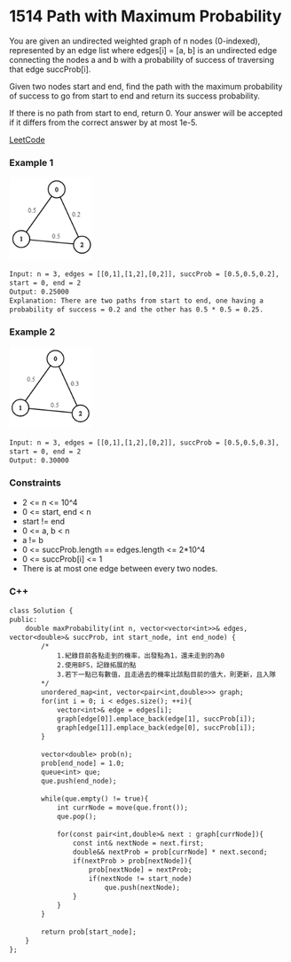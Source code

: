 # 1514 Path with Maximum Probability

You are given an undirected weighted graph of n nodes (0-indexed), represented by an edge list where edges[i] = [a, b] is an undirected edge connecting the nodes a and b with a probability of success of traversing that edge succProb[i].

Given two nodes start and end, find the path with the maximum probability of success to go from start to end and return its success probability.

If there is no path from start to end, return 0. Your answer will be accepted if it differs from the correct answer by at most 1e-5.


[LeetCode](https://leetcode.cn/problems/path-with-maximum-probability/)

### Example 1

<img src="img/1514.png" width = "150"/>

```
Input: n = 3, edges = [[0,1],[1,2],[0,2]], succProb = [0.5,0.5,0.2], start = 0, end = 2
Output: 0.25000
Explanation: There are two paths from start to end, one having a probability of success = 0.2 and the other has 0.5 * 0.5 = 0.25.
```

### Example 2

<img src="img/1514_2.png" width = "150"/>

```
Input: n = 3, edges = [[0,1],[1,2],[0,2]], succProb = [0.5,0.5,0.3], start = 0, end = 2
Output: 0.30000
```

### Constraints

* 2 <= n <= 10^4
* 0 <= start, end < n
* start != end
* 0 <= a, b < n
* a != b
* 0 <= succProb.length == edges.length <= 2*10^4
* 0 <= succProb[i] <= 1
* There is at most one edge between every two nodes.

### C++ 

```
class Solution {
public:
    double maxProbability(int n, vector<vector<int>>& edges, vector<double>& succProb, int start_node, int end_node) {
        /*
            1.紀錄目前各點走到的機率，出發點為1，還未走到的為0
            2.使用BFS，記錄拓展的點
            3.若下一點已有數值，且走過去的機率比該點目前的值大，則更新，且入隊
        */
        unordered_map<int, vector<pair<int,double>>> graph;
        for(int i = 0; i < edges.size(); ++i){
            vector<int>& edge = edges[i];
            graph[edge[0]].emplace_back(edge[1], succProb[i]);
            graph[edge[1]].emplace_back(edge[0], succProb[i]);
        }

        vector<double> prob(n);
        prob[end_node] = 1.0;
        queue<int> que;
        que.push(end_node);

        while(que.empty() != true){
            int currNode = move(que.front());
            que.pop();

            for(const pair<int,double>& next : graph[currNode]){
                const int& nextNode = next.first;
                double&& nextProb = prob[currNode] * next.second;
                if(nextProb > prob[nextNode]){
                    prob[nextNode] = nextProb;
                    if(nextNode != start_node)
                        que.push(nextNode);
                }
            }
        }

        return prob[start_node];
    }
};
```